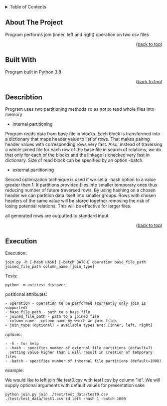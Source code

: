 <div id="top"></div>

<!-- TABLE OF CONTENTS -->
<details>
  <summary>Table of Contents</summary>
  <ol>
    <li>
      <a href="#about-the-project">About The Project</a>
      <ul>
        <li><a href="#built-with">Built With</a></li>
      </ul>
    </li>
    <li>
      <a href="#execution">Execution</a>
    </li>
  </ol>
</details>



<!-- ABOUT THE PROJECT -->
## About The Project

Program performs join (inner, left and right) operation on two csv files

<p align="right">(<a href="#top">back to top</a>)</p>


## Built With

Program built in Python 3.8


<p align="right">(<a href="#top">back to top</a>)</p>

## Describtion

Program uses two partitioning methods so as not to read whole files into memory

- internal partitioning

Program reads data from base file in blocks. Each block is transformed into a dictionary that maps header value to list of rows. That makes pairing header values with corresponding rows very fast. Also, instead of traversing a whole joined file for each row of the base file in search of relations, we do that only for each of the blocks and the linkage is checked very fast in dictionary. Size of read block can be specified by an option -batch.


- external partitioning

Second optimization technique is used if we set a -hash option to a value greater then 1. It partitions provided files into smaller temporary ones thus reducing number of future traversed rows. By using hashing on a chosen header we can partition data itself into smaller groups. Rows with chosen headers of the same value will be stored
together removing the risk of losing potential relations. This will be effective for larger files.

all generated rows are outputted to standard input

<p align="right">(<a href="#top">back to top</a>)</p>

<!-- EXECUTION -->
## Execution

Execution:
```
join.py -h [-hash HASH] [-batch BATCH] operation base_file_path joined_file_path column_name [join_type]
```
Tests:
```
python -m unittest discover
```

positional attributes:
```
- operation - operation to be performed (currently only join is supported)
- base_file_path - path to a base file
- joined_file_path - path to a joined file
- column_name - column name by which we join files
- join_type (optional) - available types are: [inner, left, right]
```
options:
```
- -h - for help
- -hash - specifies number of external file partitions (default=1)
  setting value higher than 1 will result in creation of temporary files
- -batch - specifies number of internal file partitions (default=1000)
```
example:

We would like to left join file test0.csv with test1.csv by column "id".
We will supply optional arguments with default values for presentation sake
```
python join.py join ./test/test_data/test0.csv ./test/test_data/test1.csv id left -hash 1 -batch 1000
```
